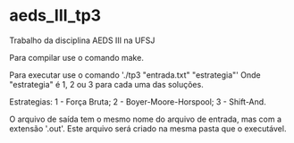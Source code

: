 # aeds_III_tp3
Trabalho da disciplina AEDS III na UFSJ


Para compilar use o comando make.

Para executar use o comando './tp3 "entrada.txt" "estrategia"' 
Onde "estrategia" é 1, 2 ou 3 para cada uma das soluções.

Estrategias:
    1 - Força Bruta;
    2 - Boyer-Moore-Horspool;
    3 - Shift-And.

O arquivo de saída tem o mesmo nome do arquivo de entrada, mas com a extensão '.out'.
Este arquivo será criado na mesma pasta que o executável.